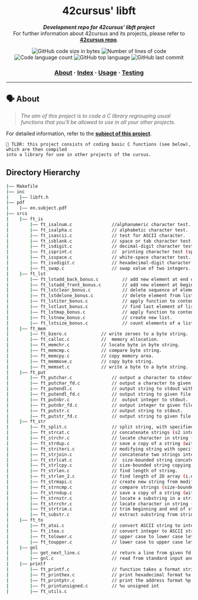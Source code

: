 

<h1 align="center">
	42cursus' libft
</h1>

<p align="center">
	<b><i>Development repo for 42cursus' libft project</i></b><br>
	For further information about 42cursus and its projects, please refer to <a href="https://github.com/Aelbakouri/1337_cursus"><b>42cursus repo</b></a>.
</p>

<p align="center">
	<img alt="GitHub code size in bytes" src="https://img.shields.io/github/languages/code-size/Aelbakouri/libft?color=blueviolet" />
	<img alt="Number of lines of code" src="https://img.shields.io/tokei/lines/github/Aelbakouri/libft?color=blueviolet" />
	<img alt="Code language count" src="https://img.shields.io/github/languages/count/Aelbakouri/libft?color=blue" />
	<img alt="GitHub top language" src="https://img.shields.io/github/languages/top/Aelbakouri/libft?color=blue" />
	<img alt="GitHub last commit" src="https://img.shields.io/github/last-commit/Aelbakouri/libft?color=brightgreen" />
</p>

<h3 align="center">
	<a href="#%EF%B8%8F-about">About</a>
	<span> · </span>
	<a href="#-index">Index</a>
	<span> · </span>
	<a href="#%EF%B8%8F-usage">Usage</a>
	<span> · </span>
	<a href="#-testing">Testing</a>
</h3>

---

## 🗣️ About

> _The aim of this project is to code a C library regrouping usual functions that you'll be allowed to use in all your other projects._

For detailed information, refer to the [**subject of this project**](https://github.com/appinha/42cursus/tree/master/_PDFs).

	🚀 TLDR: this project consists of coding basic C functions (see below), which are then compiled
	into a library for use in other projects of the cursus.

## Directory Hierarchy
```bash
|—— Makefile
|—— inc
|    |—— libft.h
|—— pdf
|    |—— en.subject.pdf
|—— srcs
|    |—— ft_is
|        |—— ft_isalnum.c    			//alphanumeric character test.
|        |—— ft_isalpha.c    			// alphabetic character test.
|        |—— ft_isascii.c    			// test for ASCII character.
|        |—— ft_isblank.c    			// space or tab character test.
|        |—— ft_isdigit.c    			// decimal-digit character test
|        |—— ft_isprint.c    			//  printing character test (space character inclusive).
|        |—— ft_isspace.c    			// white-space character test.
|        |—— ft_isxdigit.c   			// hexadecimal-digit character test
|        |—— ft_swap.c       			// swap value of two integers.
|    |—— ft_lst
|        |—— ft_lstadd_back_bonus.c   		// add new element at end of list.
|        |—— ft_lstadd_front_bonus.c  		// add new element at beginning of list.
|        |—— ft_lstclear_bonus.c      		// delete sequence of elements of list from a starting point.
|        |—— ft_lstdelone_bonus.c     		// delete element from list.
|        |—— ft_lstiter_bonus.c       		// apply function to content of all lists elements.
|        |—— ft_lstlast_bonus.c       		// find last element of list.
|        |—— ft_lstmap_bonus.c        		// apply function to content of all lists elements into new list.
|        |—— ft_lstnew_bonus.c        		// create new list.
|        |—— ft_lstsize_bonus.c       		// count elements of a list.
|    |—— ft_mem
|        |—— ft_bzero.c   			// write zeroes to a byte string.
|        |—— ft_calloc.c  			//  memory allocation.
|        |—— ft_memchr.c  			// locate byte in byte string.
|        |—— ft_memcmp.c  			// compare byte string.
|        |—— ft_memcpy.c  			// copy memory area.
|        |—— ft_memmove.c 			// copy byte string.
|        |—— ft_memset.c  			// write a byte to a byte string.
|    |—— ft_put
|        |—— ft_putchar.c 	   			// output a character to stdout.
|        |—— ft_putchar_fd.c   			// output a character to given file.
|        |—— ft_putendl.c      			// output string to stdout with newline.
|        |—— ft_putendl_fd.c   			// output string to given file with newline.
|        |—— ft_putnbr.c       			//  output integer to stdout.
|        |—— ft_putnbr_fd.c    			// output integer to given file.
|        |—— ft_putstr.c       			// output string to stdout.
|        |—— ft_putstr_fd.c    			// output string to given file.
|    |—— ft_str
|        |—— ft_split.c  			    // split string, with specified character as delimiter, into an array of strings.
|        |—— ft_strcat.c 			    // concatenate strings (s2 into s1).
|        |—— ft_strchr.c  			    // locate character in string (first occurrence).
|        |—— ft_strdup.c  			    // save a copy of a string (with malloc).
|        |—— ft_striteri.c 			    // modifying string with specified function.
|        |—— ft_strjoin.c 			    // concatenate two strings into a new string (with malloc).
|        |—— ft_strlcat.c  			    //  size-bounded string concatenation.
|        |—— ft_strlcpy.c  			    // size-bounded string copying.
|        |—— ft_strlen.c  			    // find length of string.
|        |—— ft_strlen_2.c  			// find length of 2D array (i.e. splitted string).
|        |—— ft_strmapi.c  			    // create new string from modifying string with specified function.
|        |—— ft_strncmp.c  			    // compare strings (size-bounded).
|        |—— ft_strndup.c  			    // save a copy of a string (with malloc, size-bounded).
|        |—— ft_strnstr.c  			    // locate a substring in a string (size-bounded).
|        |—— ft_strrchr.c  			    // locate character in string (last occurence).
|        |—— ft_strtrim.c 			    // trim beginning and end of string with the specified characters.
|        |—— ft_substr.c  			    // extract substring from string.
|    |—— ft_to
|        |—— ft_atoi.c    			    // convert ASCII string to integer.
|        |—— ft_itoa.c					// convert integer to ASCII string.
|        |—— ft_tolower.c   			// upper case to lower case letter conversion.
|        |—— ft_toupper.c				// lower case to upper case letter conversion.
|    |—— gnl
|        |—— get_next_line.c 			// return a line from given fd
|        |—— gnl.c						// read from standard input and return line
|    |—— printf
|        |—— ft_printf.c 				// function takes a format string as its first argument, followed by a set of variables
|        |—— ft_printhex.c				// print hexadecimal format %x and %X
|        |—— ft_printptr.c				// print the address format %p
|        |—— ft_printunsigned.c 		// %u unsigned int
|        |—— ft_utils.c
```
